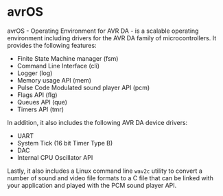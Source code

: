 # avrOS

avrOS - Operating Environment for AVR DA - is a scalable operating environment 
including drivers for the AVR DA family of microcontrollers. It provides the
following features:

* Finite State Machine manager (fsm)
* Command Line Interface (cli)
* Logger (log)
* Memory usage API (mem)
* Pulse Code Modulated sound player API (pcm)
* Flags API (flg)
* Queues API (que)
* Timers API (tmr)

In addition, it also includes the following AVR DA device drivers:

* UART
* System Tick (16 bit Timer Type B)
* DAC
* Internal CPU Oscillator API

Lastly, it also includes a Linux command line `wav2c` utility to convert
a number of sound and video file formats to a C file that can be linked
with your application and played with the PCM sound player API.


